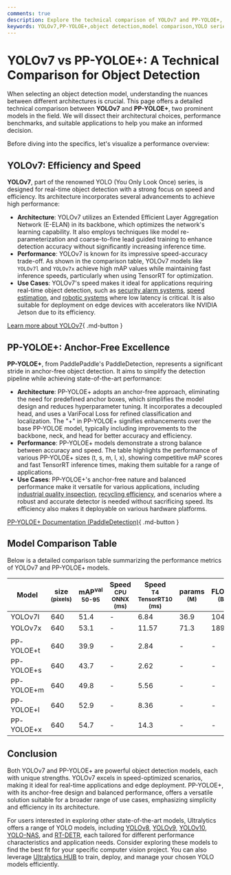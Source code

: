 ```yaml
---
comments: true
description: Explore the technical comparison of YOLOv7 and PP-YOLOE+, analyzing architecture, benchmarks, and use cases to find the best object detection model.
keywords: YOLOv7,PP-YOLOE+,object detection,model comparison,YOLO series,real-time detection,anchor-free,Ultralytics,computer vision
---
```


# YOLOv7 vs PP-YOLOE+: A Technical Comparison for Object Detection

When selecting an object detection model, understanding the nuances between different architectures is crucial. This page offers a detailed technical comparison between **YOLOv7** and **PP-YOLOE+**, two prominent models in the field. We will dissect their architectural choices, performance benchmarks, and suitable applications to help you make an informed decision.

Before diving into the specifics, let's visualize a performance overview:

<script async src="https://cdn.jsdelivr.net/npm/chart.js@3.9.1/dist/chart.min.js"></script>
<script defer src="../../javascript/benchmark.js"></script>

<canvas id="modelComparisonChart" width="1024" height="400" active-models='["YOLOv7", "PP-YOLOE+"]'></canvas>

## YOLOv7: Efficiency and Speed

**YOLOv7**, part of the renowned YOLO (You Only Look Once) series, is designed for real-time object detection with a strong focus on speed and efficiency. Its architecture incorporates several advancements to achieve high performance:

- **Architecture**: YOLOv7 utilizes an Extended Efficient Layer Aggregation Network (E-ELAN) in its backbone, which optimizes the network's learning capability. It also employs techniques like model re-parameterization and coarse-to-fine lead guided training to enhance detection accuracy without significantly increasing inference time.
- **Performance**: YOLOv7 is known for its impressive speed-accuracy trade-off. As shown in the comparison table, YOLOv7 models like `YOLOv7l` and `YOLOv7x` achieve high mAP values while maintaining fast inference speeds, particularly when using TensorRT for optimization.
- **Use Cases**: YOLOv7's speed makes it ideal for applications requiring real-time object detection, such as [security alarm systems](https://www.ultralytics.com/blog/security-alarm-system-projects-with-ultralytics-yolov8), [speed estimation](https://www.ultralytics.com/blog/ultralytics-yolov8-for-speed-estimation-in-computer-vision-projects), and [robotic systems](https://www.ultralytics.com/glossary/robotics) where low latency is critical. It is also suitable for deployment on edge devices with accelerators like NVIDIA Jetson due to its efficiency.

[Learn more about YOLOv7](https://docs.ultralytics.com/models/yolov7/){ .md-button }

## PP-YOLOE+: Anchor-Free Excellence

**PP-YOLOE+**, from PaddlePaddle's PaddleDetection, represents a significant stride in anchor-free object detection. It aims to simplify the detection pipeline while achieving state-of-the-art performance:

- **Architecture**: PP-YOLOE+ adopts an anchor-free approach, eliminating the need for predefined anchor boxes, which simplifies the model design and reduces hyperparameter tuning. It incorporates a decoupled head, and uses a VariFocal Loss for refined classification and localization. The "+" in PP-YOLOE+ signifies enhancements over the base PP-YOLOE model, typically including improvements to the backbone, neck, and head for better accuracy and efficiency.
- **Performance**: PP-YOLOE+ models demonstrate a strong balance between accuracy and speed. The table highlights the performance of various PP-YOLOE+ sizes (t, s, m, l, x), showing competitive mAP scores and fast TensorRT inference times, making them suitable for a range of applications.
- **Use Cases**: PP-YOLOE+'s anchor-free nature and balanced performance make it versatile for various applications, including [industrial quality inspection](https://www.ultralytics.com/solutions/ai-in-manufacturing), [recycling efficiency](https://www.ultralytics.com/blog/recycling-efficiency-the-power-of-vision-ai-in-automated-sorting), and scenarios where a robust and accurate detector is needed without sacrificing speed. Its efficiency also makes it deployable on various hardware platforms.

[PP-YOLOE+ Documentation (PaddleDetection)](https://github.com/PaddlePaddle/PaddleDetection/tree/develop/configs/ppyoloe){ .md-button }

## Model Comparison Table

Below is a detailed comparison table summarizing the performance metrics of YOLOv7 and PP-YOLOE+ models.

| Model      | size<br><sup>(pixels) | mAP<sup>val<br>50-95 | Speed<br><sup>CPU ONNX<br>(ms) | Speed<br><sup>T4 TensorRT10<br>(ms) | params<br><sup>(M) | FLOPs<br><sup>(B) |
| ---------- | --------------------- | -------------------- | ------------------------------ | ----------------------------------- | ------------------ | ----------------- |
| YOLOv7l    | 640                   | 51.4                 | -                              | 6.84                                | 36.9               | 104.7             |
| YOLOv7x    | 640                   | 53.1                 | -                              | 11.57                               | 71.3               | 189.9             |
|            |                       |                      |                                |                                     |                    |                   |
| PP-YOLOE+t | 640                   | 39.9                 | -                              | 2.84                                | -                  | -                 |
| PP-YOLOE+s | 640                   | 43.7                 | -                              | 2.62                                | -                  | -                 |
| PP-YOLOE+m | 640                   | 49.8                 | -                              | 5.56                                | -                  | -                 |
| PP-YOLOE+l | 640                   | 52.9                 | -                              | 8.36                                | -                  | -                 |
| PP-YOLOE+x | 640                   | 54.7                 | -                              | 14.3                                | -                  | -                 |

## Conclusion

Both YOLOv7 and PP-YOLOE+ are powerful object detection models, each with unique strengths. YOLOv7 excels in speed-optimized scenarios, making it ideal for real-time applications and edge deployment. PP-YOLOE+, with its anchor-free design and balanced performance, offers a versatile solution suitable for a broader range of use cases, emphasizing simplicity and efficiency in its architecture.

For users interested in exploring other state-of-the-art models, Ultralytics offers a range of YOLO models, including [YOLOv8](https://docs.ultralytics.com/models/yolov8/), [YOLOv9](https://docs.ultralytics.com/models/yolov9/), [YOLOv10](https://docs.ultralytics.com/models/yolov10/), [YOLO-NAS](https://docs.ultralytics.com/models/yolo-nas/), and [RT-DETR](https://docs.ultralytics.com/models/rtdetr/), each tailored for different performance characteristics and application needs. Consider exploring these models to find the best fit for your specific computer vision project. You can also leverage [Ultralytics HUB](https://www.ultralytics.com/hub) to train, deploy, and manage your chosen YOLO models efficiently.
